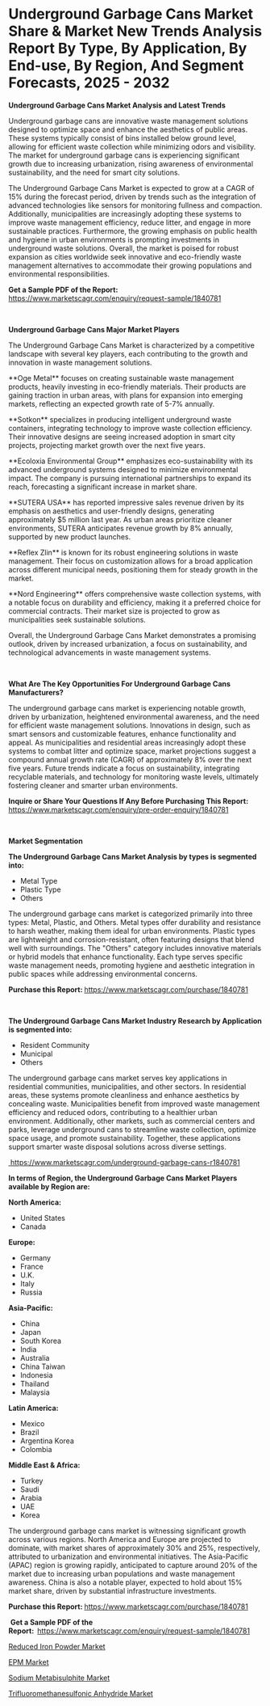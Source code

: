 <p><h1>Underground Garbage Cans Market Share & Market New Trends Analysis Report By Type, By Application, By End-use, By Region, And Segment Forecasts, 2025 - 2032</h1></p><p><strong>Underground Garbage Cans Market Analysis and Latest Trends</strong></p>
<p><p>Underground garbage cans are innovative waste management solutions designed to optimize space and enhance the aesthetics of public areas. These systems typically consist of bins installed below ground level, allowing for efficient waste collection while minimizing odors and visibility. The market for underground garbage cans is experiencing significant growth due to increasing urbanization, rising awareness of environmental sustainability, and the need for smart city solutions.</p><p>The Underground Garbage Cans Market is expected to grow at a CAGR of 15% during the forecast period, driven by trends such as the integration of advanced technologies like sensors for monitoring fullness and compaction. Additionally, municipalities are increasingly adopting these systems to improve waste management efficiency, reduce litter, and engage in more sustainable practices. Furthermore, the growing emphasis on public health and hygiene in urban environments is prompting investments in underground waste solutions. Overall, the market is poised for robust expansion as cities worldwide seek innovative and eco-friendly waste management alternatives to accommodate their growing populations and environmental responsibilities.</p></p>
<p><strong>Get a Sample PDF of the Report:&nbsp;</strong> <a href="https://www.marketscagr.com/enquiry/request-sample/1840781?utm_campaign=2194&utm_medium=2&utm_source=Github&utm_content=ia&utm_term=01042025&utm_id=underground-garbage-cans">https://www.marketscagr.com/enquiry/request-sample/1840781</a></p>
<p>&nbsp;</p>
<p><strong>Underground Garbage Cans Major Market Players</strong></p>
<p><p>The Underground Garbage Cans Market is characterized by a competitive landscape with several key players, each contributing to the growth and innovation in waste management solutions. </p><p>**Oge Metal** focuses on creating sustainable waste management products, heavily investing in eco-friendly materials. Their products are gaining traction in urban areas, with plans for expansion into emerging markets, reflecting an expected growth rate of 5-7% annually.</p><p>**Sotkon** specializes in producing intelligent underground waste containers, integrating technology to improve waste collection efficiency. Their innovative designs are seeing increased adoption in smart city projects, projecting market growth over the next five years.</p><p>**Ecoloxia Environmental Group** emphasizes eco-sustainability with its advanced underground systems designed to minimize environmental impact. The company is pursuing international partnerships to expand its reach, forecasting a significant increase in market share.</p><p>**SUTERA USA** has reported impressive sales revenue driven by its emphasis on aesthetics and user-friendly designs, generating approximately $5 million last year. As urban areas prioritize cleaner environments, SUTERA anticipates revenue growth by 8% annually, supported by new product launches.</p><p>**Reflex Zlin** is known for its robust engineering solutions in waste management. Their focus on customization allows for a broad application across different municipal needs, positioning them for steady growth in the market. </p><p>**Nord Engineering** offers comprehensive waste collection systems, with a notable focus on durability and efficiency, making it a preferred choice for commercial contracts. Their market size is projected to grow as municipalities seek sustainable solutions.</p><p>Overall, the Underground Garbage Cans Market demonstrates a promising outlook, driven by increased urbanization, a focus on sustainability, and technological advancements in waste management systems.</p></p>
<p>&nbsp;</p>
<p><strong>What Are The Key Opportunities For Underground Garbage Cans Manufacturers?</strong></p>
<p><p>The underground garbage cans market is experiencing notable growth, driven by urbanization, heightened environmental awareness, and the need for efficient waste management solutions. Innovations in design, such as smart sensors and customizable features, enhance functionality and appeal. As municipalities and residential areas increasingly adopt these systems to combat litter and optimize space, market projections suggest a compound annual growth rate (CAGR) of approximately 8% over the next five years. Future trends indicate a focus on sustainability, integrating recyclable materials, and technology for monitoring waste levels, ultimately fostering cleaner and smarter urban environments.</p></p>
<p><strong>Inquire or Share Your Questions If Any Before Purchasing This Report:</strong> <a href="https://www.marketscagr.com/enquiry/pre-order-enquiry/1840781?utm_campaign=2194&utm_medium=2&utm_source=Github&utm_content=ia&utm_term=01042025&utm_id=underground-garbage-cans">https://www.marketscagr.com/enquiry/pre-order-enquiry/1840781</a></p>
<p>&nbsp;</p>
<p><strong>Market Segmentation</strong></p>
<p><strong>The Underground Garbage Cans Market Analysis by types is segmented into:</strong></p>
<p><ul><li>Metal Type</li><li>Plastic Type</li><li>Others</li></ul></p>
<p><p>The underground garbage cans market is categorized primarily into three types: Metal, Plastic, and Others. Metal types offer durability and resistance to harsh weather, making them ideal for urban environments. Plastic types are lightweight and corrosion-resistant, often featuring designs that blend well with surroundings. The "Others" category includes innovative materials or hybrid models that enhance functionality. Each type serves specific waste management needs, promoting hygiene and aesthetic integration in public spaces while addressing environmental concerns.</p></p>
<p><strong>Purchase this Report:&nbsp;</strong><a href="https://www.marketscagr.com/purchase/1840781?utm_campaign=2194&utm_medium=2&utm_source=Github&utm_content=ia&utm_term=01042025&utm_id=underground-garbage-cans">https://www.marketscagr.com/purchase/1840781</a></p>
<p>&nbsp;</p>
<p><strong>The Underground Garbage Cans Market Industry Research by Application is segmented into:</strong></p>
<p><ul><li>Resident Community</li><li>Municipal</li><li>Others</li></ul></p>
<p><p>The underground garbage cans market serves key applications in residential communities, municipalities, and other sectors. In residential areas, these systems promote cleanliness and enhance aesthetics by concealing waste. Municipalities benefit from improved waste management efficiency and reduced odors, contributing to a healthier urban environment. Additionally, other markets, such as commercial centers and parks, leverage underground cans to streamline waste collection, optimize space usage, and promote sustainability. Together, these applications support smarter waste disposal solutions across diverse settings.</p></p>
<p><a href="https://www.marketscagr.com/underground-garbage-cans-r1840781?utm_campaign=2194&utm_medium=2&utm_source=Github&utm_content=ia&utm_term=01042025&utm_id=underground-garbage-cans">&nbsp;https://www.marketscagr.com/underground-garbage-cans-r1840781</a></p>
<p><strong>In terms of Region, the Underground Garbage Cans Market Players available by Region are:</strong></p>
<p>
    <p> <strong> North America: </strong>
        <ul>
            <li>United States</li>
            <li>Canada</li>
        </ul>
        </p> 
    <p> <strong> Europe: </strong>
        <ul>
            <li>Germany</li>
            <li>France</li>
            <li>U.K.</li>
            <li>Italy</li>
            <li>Russia</li>
        </ul>
        </p> 
    <p> <strong> Asia-Pacific: </strong>
        <ul>
            <li>China</li>
            <li>Japan</li>
            <li>South Korea</li>
            <li>India</li>
            <li>Australia</li>
            <li>China Taiwan</li>
            <li>Indonesia</li>
            <li>Thailand</li>
            <li>Malaysia</li>
        </ul>
        </p> 
    <p> <strong> Latin America: </strong>
        <ul>
            <li>Mexico</li>
            <li>Brazil</li>
            <li>Argentina Korea</li>
            <li>Colombia</li>
        </ul>
        </p> 
    <p> <strong> Middle East & Africa: </strong>
        <ul>
            <li>Turkey</li>
            <li>Saudi</li>
            <li>Arabia</li>
            <li>UAE</li>
            <li>Korea</li>
        </ul>
    </p>
    </p>
<p><p>The underground garbage cans market is witnessing significant growth across various regions. North America and Europe are projected to dominate, with market shares of approximately 30% and 25%, respectively, attributed to urbanization and environmental initiatives. The Asia-Pacific (APAC) region is growing rapidly, anticipated to capture around 20% of the market due to increasing urban populations and waste management awareness. China is also a notable player, expected to hold about 15% market share, driven by substantial infrastructure investments.</p></p>
<p><strong>Purchase this Report: </strong><a href="https://www.marketscagr.com/purchase/1840781?utm_campaign=2194&utm_medium=2&utm_source=Github&utm_content=ia&utm_term=01042025&utm_id=underground-garbage-cans">https://www.marketscagr.com/purchase/1840781</a></p>
<p>&nbsp;<strong>Get a Sample PDF of the Report:&nbsp;&nbsp;</strong><a href="https://www.marketscagr.com/enquiry/request-sample/1840781?utm_campaign=2194&utm_medium=2&utm_source=Github&utm_content=ia&utm_term=01042025&utm_id=underground-garbage-cans">https://www.marketscagr.com/enquiry/request-sample/1840781</a></p>
<p><strong></strong></p>
<p><p><a href="https://github.com/smarzkathyb6/Market-Research-Report-List-1/blob/main/reduced-iron-powder-market.md?utm_campaign=2194&utm_medium=2&utm_source=Github&utm_content=ia&utm_term=01042025&utm_id=underground-garbage-cans">Reduced Iron Powder Market</a></p><p><a href="https://github.com/ChiragRp1/Market-Research-Report-List-7/blob/main/epm-market.md?utm_campaign=2194&utm_medium=2&utm_source=Github&utm_content=ia&utm_term=01042025&utm_id=underground-garbage-cans">EPM Market</a></p><p><a href="https://github.com/gukenneth26571/Market-Research-Report-List-1/blob/main/sodium-metabisulphite-market.md?utm_campaign=2194&utm_medium=2&utm_source=Github&utm_content=ia&utm_term=01042025&utm_id=underground-garbage-cans">Sodium Metabisulphite Market</a></p><p><a href="https://github.com/goickpache1m/Market-Research-Report-List-1/blob/main/trifluoromethanesulfonic-anhydride-market.md?utm_campaign=2194&utm_medium=2&utm_source=Github&utm_content=ia&utm_term=01042025&utm_id=underground-garbage-cans">Trifluoromethanesulfonic Anhydride Market</a></p></p>
